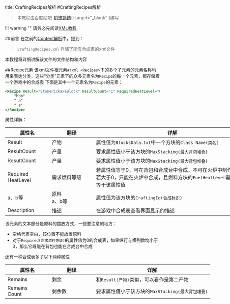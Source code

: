 title: CraftingRecipes解析
#CraftingRecipes解析

>本教程由百度贴吧-[销锋镝铸](http://tieba.baidu.com/home/main/?un=销锋镝铸){: target="\_blank" }编写

!!! warning ""
    请务必先阅读[XML教程][1]

##前言
在之前的[Content解析][2]中，提到：
>`CraftingRecipes.xml` 存储了所有合成表的xml文件

本教程将详细讲解该文件的文件结构和内容

##Recipe元素
该xml文件根元素`#!xml <Recipes>`下的多个子元素的元素名称均用来表达分类，这些“分类”元素下的众多元素名为`Recipe`的每一个元素，都存储着一个游戏中的合成表
下面是其中一个元素名为`Recipe`的元素：
```xml
<Recipe Result="StonePickaxeBlock" ResultCount="1" RequiredHeatLevel="0" a="stick" b="cobblestone" Description="Make a stone tool">
    "bbb"
    " a"
    " a"
</Recipe>
```
属性详解：
<style>
	article th, td{
		vertical-align:middle !important;
	}
</style>
<table style="table-layout:fixed; min-width:50rem;">
	<thead>
		<tr>
			<th style="width: 8rem;word-break: break-all">属性名</th>
			<th style="width: 8rem;">翻译</th>
			<th>详解</th>
		</tr>
	</thead>
	<tbody>
		<tr>
			<td>Result</td>
			<td>产物</td>
			<td>属性值为<code>BlocksData.txt</code>中一个方块的<code>Class Name(类名)</code></td>
		</tr>
		<tr>
			<td>ResultCount</td>
			<td>产量</td>
			<td>要求属性值小于该方块的<code>MaxStacking(最大背包堆叠)</code></td>
		</tr>
		<tr>
			<td>ResultCount</td>
			<td>产量</td>
			<td>要求属性值小于该方块的<code>MaxStacking(最大背包堆叠)</code></td>
		</tr>
		<tr>
			<td>Required<br />HeatLevel</td>
			<td>需求燃料等级</td>
			<td>若属性值等于0，可在背包和合成台中合成，不可在火炉中制作<br />
			若大于0，只能在火炉中合成，且燃料方块的<code>FuelHeatLevel</code>需要大于等于该属性值</td>
		</tr>
		<tr>
			<td>a、b等</td>
			<td>原料<br />a、b等</td>
			<td>属性值为该方块的<code>CraftingId(合成标识)</code></td>
		</tr>
		<tr>
			<td>Description</td>
			<td>描述</td>
			<td>在游戏中合成表查看界面显示的描述</code></td>
		</tr>
	</tbody>
</table>
该元素的文本部分是原料的摆放方式，一些要注意的地方：

* 空格代表空白，该位置不能放置原料
* 对于`Required(需求燃料等级)`的属性值为0的合成表，如果纵行与横列数均小于3，那么它既能在背包也能在合成台中合成

还有一种合成表多了以下两种属性
<table style="table-layout:fixed; min-width:50rem;">
	<thead>
		<tr>
			<th style="width: 8rem;word-break: break-all">属性名</th>
			<th style="width: 8rem;">翻译</th>
			<th>详解</th>
		</tr>
	</thead>
	<tbody>
		<tr>
			<td>Remains</td>
			<td>剩余</td>
			<td>和<code>Result(产物)</code>类似，可以看作是第二产物</td>
		</tr>
		<tr>
			<td>Remains<br />Count</td>
			<td>剩余数</td>
			<td>要求属性值小于该方块的<code>MaxStacking(最大背包堆叠)</code></td>
		</tr>
	</tbody>
</table>

[1]: xml_tutorial.md
[2]: content_tutorial.md#_2